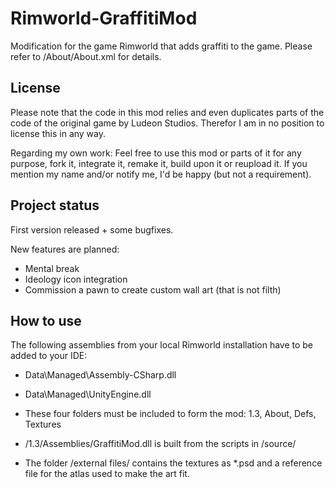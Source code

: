 # Rimworld-GraffitiMod

Modification for the game Rimworld that adds graffiti to the game. Please refer to /About/About.xml for details.


## License

Please note that the code in this mod relies and even duplicates parts of the code of the original game by Ludeon Studios. Therefor I am in no position to license this in any way.

Regarding my own work: Feel free to use this mod or parts of it for any purpose, fork it, integrate it, remake it, build upon it or reupload it. If you mention my name and/or notify me, I'd be happy (but not a requirement).


## Project status

First version released + some bugfixes.

New features are planned:
* Mental break
* Ideology icon integration
* Commission a pawn to create custom wall art (that is not filth)

## How to use
The following assemblies from your local Rimworld installation have to be added to your IDE:
* Data\Managed\Assembly-CSharp.dll
* Data\Managed\UnityEngine.dll

* These four folders must be included to form the mod: 1.3, About, Defs, Textures
* /1.3/Assemblies/GraffitiMod.dll is built from the scripts in /source/
* The folder /external files/ contains the textures as *.psd and a reference file for the atlas used to make the art fit.
